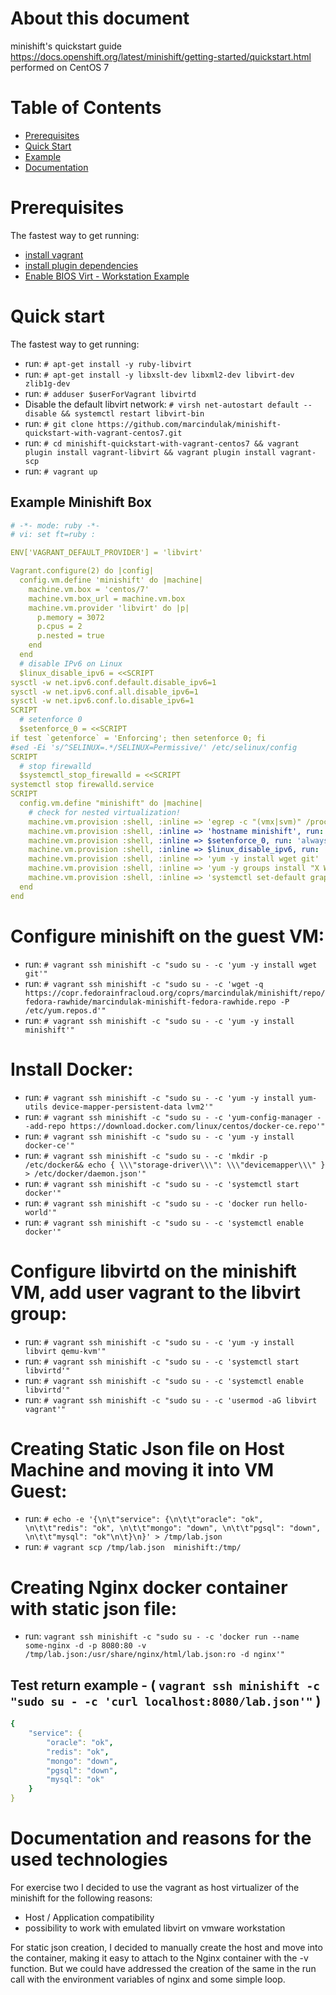 About this document
===================

minishift's quickstart guide https://docs.openshift.org/latest/minishift/getting-started/quickstart.html performed on CentOS 7

# Table of Contents
- [Prerequisites](#prerequisites)
- [Quick Start](#quick-start)
- [Example](#example-minishift-box)
- [Documentation](#documentation-and-reasons-for-the-used-technologies)

# Prerequisites

The fastest way to get running:

 * [install vagrant](https://www.vagrantup.com/downloads.html)
 * [install plugin dependencies]( https://github.com/pradels/vagrant-libvirt)
 * [Enable BIOS Virt - Workstation Example](http://techgenix.com/enable-virtual-vt-xamd-v-support-in-vmware-workstation-8-183/)
 
 # Quick start

The fastest way to get running:

 * run: `# apt-get install -y ruby-libvirt`
 * run: `# apt-get install -y libxslt-dev libxml2-dev libvirt-dev zlib1g-dev`
 * run: `# adduser $userForVagrant libvirtd`
 * Disable the default libvirt network: `# virsh net-autostart default --disable && systemctl restart libvirt-bin`
 * run: `# git clone https://github.com/marcindulak/minishift-quickstart-with-vagrant-centos7.git`
 * run: `# cd minishift-quickstart-with-vagrant-centos7 && vagrant plugin install vagrant-libvirt && vagrant plugin install vagrant-scp`
 * run: `# vagrant up `


## Example Minishift Box

```yaml
# -*- mode: ruby -*-
# vi: set ft=ruby :

ENV['VAGRANT_DEFAULT_PROVIDER'] = 'libvirt'

Vagrant.configure(2) do |config|
  config.vm.define 'minishift' do |machine|
    machine.vm.box = 'centos/7'
    machine.vm.box_url = machine.vm.box
    machine.vm.provider 'libvirt' do |p|
      p.memory = 3072
      p.cpus = 2
      p.nested = true
    end
  end
  # disable IPv6 on Linux
  $linux_disable_ipv6 = <<SCRIPT
sysctl -w net.ipv6.conf.default.disable_ipv6=1
sysctl -w net.ipv6.conf.all.disable_ipv6=1
sysctl -w net.ipv6.conf.lo.disable_ipv6=1
SCRIPT
  # setenforce 0
  $setenforce_0 = <<SCRIPT
if test `getenforce` = 'Enforcing'; then setenforce 0; fi
#sed -Ei 's/^SELINUX=.*/SELINUX=Permissive/' /etc/selinux/config
SCRIPT
  # stop firewalld
  $systemctl_stop_firewalld = <<SCRIPT
systemctl stop firewalld.service
SCRIPT
  config.vm.define "minishift" do |machine|
    # check for nested virtualization!
    machine.vm.provision :shell, :inline => 'egrep -c "(vmx|svm)" /proc/cpuinfo > /dev/null'
    machine.vm.provision :shell, :inline => 'hostname minishift', run: 'always'
    machine.vm.provision :shell, :inline => $setenforce_0, run: 'always'
    machine.vm.provision :shell, :inline => $linux_disable_ipv6, run: 'always'
    machine.vm.provision :shell, :inline => 'yum -y install wget git'
    machine.vm.provision :shell, :inline => 'yum -y groups install "X Window System"'
    machine.vm.provision :shell, :inline => 'systemctl set-default graphical.target'
  end
end
```
# Configure minishift on the guest VM:
 
 * run: `# vagrant ssh minishift -c "sudo su - -c 'yum -y install wget git'"`
 * run: `# vagrant ssh minishift -c "sudo su - -c 'wget -q https://copr.fedorainfracloud.org/coprs/marcindulak/minishift/repo/fedora-rawhide/marcindulak-minishift-fedora-rawhide.repo -P /etc/yum.repos.d'"`
 * run: `# vagrant ssh minishift -c "sudo su - -c 'yum -y install minishift'"`
 
 # Install Docker:
 * run: `# vagrant ssh minishift -c "sudo su - -c 'yum -y install yum-utils device-mapper-persistent-data lvm2'"`
 * run: `# vagrant ssh minishift -c "sudo su - -c 'yum-config-manager --add-repo https://download.docker.com/linux/centos/docker-ce.repo'"`
 * run: `# vagrant ssh minishift -c "sudo su - -c 'yum -y install docker-ce'" `
 * run: `# vagrant ssh minishift -c "sudo su - -c 'mkdir -p /etc/docker&& echo { \\\"storage-driver\\\": \\\"devicemapper\\\" } > /etc/docker/daemon.json'"`
 * run: `# vagrant ssh minishift -c "sudo su - -c 'systemctl start docker'"`
 * run: `# vagrant ssh minishift -c "sudo su - -c 'docker run hello-world'"`
 * run: `# vagrant ssh minishift -c "sudo su - -c 'systemctl enable docker'"`
 
 # Configure libvirtd on the minishift VM, add user vagrant to the libvirt group:
 * run: `# vagrant ssh minishift -c "sudo su - -c 'yum -y install libvirt qemu-kvm'"`
 * run: `# vagrant ssh minishift -c "sudo su - -c 'systemctl start libvirtd'"`
 * run: `# vagrant ssh minishift -c "sudo su - -c 'systemctl enable libvirtd'"`
 * run: `# vagrant ssh minishift -c "sudo su - -c 'usermod -aG libvirt vagrant'"`

# Creating Static Json file on Host Machine and moving it into VM Guest:
* run: `# echo -e '{\n\t"service":​ ​{\n\t\t"oracle":​ ​"ok",​ ​\n\t\t"redis":​ ​"ok",​ ​\n\t\t"mongo":​ ​"down",​ ​\n\t\t"pgsql":​ ​"down",​ ​\n\t\t"mysql":​ ​"ok"\n\t}\n}' > /tmp/lab.json`
* run: `# vagrant scp /tmp/lab.json  minishift:/tmp/`

# Creating Nginx docker container with static json file:
* run: `vagrant ssh minishift -c "sudo su - -c 'docker run --name some-nginx -d -p 8080:80 -v /tmp/lab.json:/usr/share/nginx/html/lab.json:ro -d nginx'"`

## Test return example - ( `vagrant ssh minishift -c "sudo su - -c 'curl localhost:8080/lab.json'"` )

```yaml
{
	"service":​ ​{
		"oracle":​ ​"ok",​ ​
		"redis":​ ​"ok",​ ​
		"mongo":​ ​"down",​ ​
		"pgsql":​ ​"down",​ ​
		"mysql":​ ​"ok"
	}
}
```

# Documentation and reasons for the used technologies
For exercise two I decided to use the vagrant as host virtualizer of the minishift for the following reasons:
- Host / Application compatibility
- possibility to work with emulated libvirt on vmware workstation

For static json creation, I decided to manually create the host and move into the container, making it easy to attach to the Nginx container with the -v function. But we could have addressed the creation of the same in the run call with the environment variables of nginx and some simple loop.
